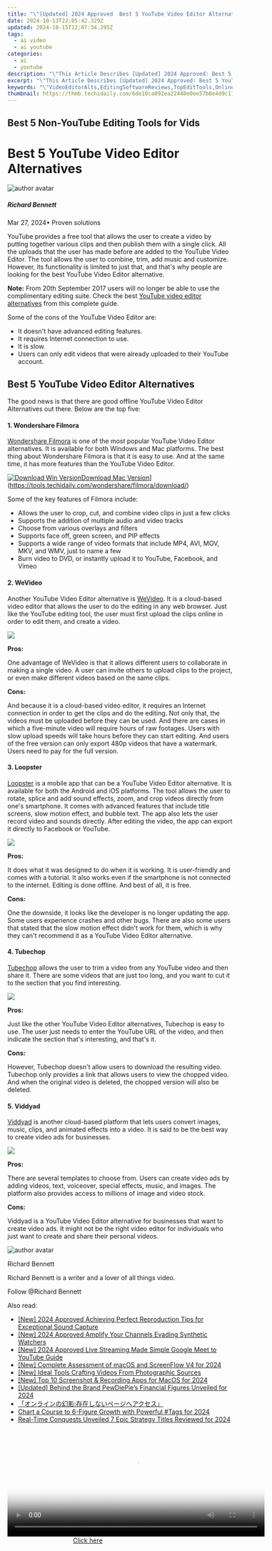 ```yaml
---
title: "\"[Updated] 2024 Approved  Best 5 YouTube Video Editor Alternatives\""
date: 2024-10-13T22:05:42.329Z
updated: 2024-10-15T12:07:34.295Z
tags:
  - ai video
  - ai youtube
categories:
  - ai
  - youtube
description: "\"This Article Describes [Updated] 2024 Approved: Best 5 YouTube Video Editor Alternatives\""
excerpt: "\"This Article Describes [Updated] 2024 Approved: Best 5 YouTube Video Editor Alternatives\""
keywords: "\"VideoEditorAlts,EditingSoftwareReviews,TopEditTools,OnlineVideoEditors,Non-YouTubeEditors,EditorComparisons,FreeEditOptions\""
thumbnail: https://thmb.techidaily.com/6de10ca092ea22440e0ee57b0e4d9c17ed8937d0ae7586606e65eab4d9ad7104.jpg
---
```


## Best 5 Non-YouTube Editing Tools for Vids

# Best 5 YouTube Video Editor Alternatives

![author avatar](https://images.wondershare.com/filmora/article-images/richard-bennett.jpg)

##### Richard Bennett

 Mar 27, 2024• Proven solutions

YouTube provides a free tool that allows the user to create a video by putting together various clips and then publish them with a single click. All the uploads that the user has made before are added to the YouTube Video Editor. The tool allows the user to combine, trim, add music and customize. However, its functionality is limited to just that, and that's why people are looking for the best YouTube Video Editor alternative.

**Note:** From 20th September 2017 users will no longer be able to use the complimentary editing suite. Check the best [YouTube video editor alternatives](https://tools.techidaily.com/wondershare/filmora/download/) from this complete guide.

Some of the cons of the YouTube Video Editor are:

* It doesn't have advanced editing features.
* It requires Internet connection to use.
* It is slow.
* Users can only edit videos that were already uploaded to their YouTube account.

## Best 5 YouTube Video Editor Alternatives

The good news is that there are good offline YouTube Video Editor Alternatives out there. Below are the top five:

#### 1\.  Wondershare Filmora

[Wondershare Filmora](https://tools.techidaily.com/wondershare/filmora/download/) is one of the most popular YouTube Video Editor alternatives. It is available for both Windows and Mac platforms. The best thing about Wondershare Filmora is that it is easy to use. And at the same time, it has more features than the YouTube Video Editor.

[![Download Win Version](https://images.wondershare.com/filmora/guide/download-btn-win.jpg)](https://tools.techidaily.com/wondershare/filmora/download/)[Download Mac Version](https://images.wondershare.com/filmora/guide/download-btn-mac.jpg)](https://tools.techidaily.com/wondershare/filmora/download/)

Some of the key features of Filmora include:

* Allows the user to crop, cut, and combine video clips in just a few clicks
* Supports the addition of multiple audio and video tracks
* Choose from various overlays and filters
* Supports face off, green screen, and PIP effects
* Supports a wide range of video formats that include MP4, AVI, MOV, MKV, and WMV, just to name a few
* Burn video to DVD, or instantly upload it to YouTube, Facebook, and Vimeo

#### 2\.  WeVideo

Another YouTube Video Editor alternative is [WeVideo](https://www.wevideo.com/). It is a cloud-based video editor that allows the user to do the editing in any web browser. Just like the YouTube editing tool, the user must first upload the clips online in order to edit them, and create a video.

![](https://images.wondershare.com/filmora/article-images/bdayvideo-wevideo.jpg)

 **Pros:**

One advantage of WeVideo is that it allows different users to collaborate in making a single video. A user can invite others to upload clips to the project, or even make different videos based on the same clips.

 **Cons:**

And because it is a cloud-based video editor, it requires an Internet connection in order to get the clips and do the editing. Not only that, the videos must be uploaded before they can be used. And there are cases in which a five-minute video will require hours of raw footages. Users with slow upload speeds will take hours before they can start editing. And users of the free version can only export 480p videos that have a watermark. Users need to pay for the full version.

#### 3\. Loopster

[Loopster](http://www.loopster.com/) is a mobile app that can be a YouTube Video Editor alternative. It is available for both the Android and iOS platforms. The tool allows the user to rotate, splice and add sound effects, zoom, and crop videos directly from one's smartphone. It comes with advanced features that include title screens, slow motion effect, and bubble text. The app also lets the user record video and sounds directly. After editing the video, the app can export it directly to Facebook or YouTube.

![](https://images.wondershare.com/filmora/article-images/loopster.jpg)

 **Pros:**

It does what it was designed to do when it is working. It is user-friendly and comes with a tutorial. It also works even if the smartphone is not connected to the internet. Editing is done offline. And best of all, it is free.

 **Cons:**

One the downside, it looks like the developer is no longer updating the app. Some users experience crashes and other bugs. There are also some users that stated that the slow motion effect didn't work for them, which is why they can't recommend it as a YouTube Video Editor alternative.

#### 4\. Tubechop

[Tubechop](https://www.tubechop.com/) allows the user to trim a video from any YouTube video and then share it. There are some videos that are just too long, and you want to cut it to the section that you find interesting.

![](https://images.wondershare.com/filmora/article-images/tubechop.jpg)

 **Pros:**

Just like the other YouTube Video Editor alternatives, Tubechop is easy to use. The user just needs to enter the YouTube URL of the video, and then indicate the section that's interesting, and that's it.

 **Cons:**

However, Tubechop doesn't allow users to download the resulting video. Tubechop only provides a link that allows users to view the chopped video. And when the original video is deleted, the chopped version will also be deleted.

#### 5\. Viddyad

[Viddyad](https://viddyad.com/) is another cloud-based platform that lets users convert images, music, clips, and animated effects into a video. It is said to be the best way to create video ads for businesses.

![](https://images.wondershare.com/filmora/article-images/viddyad.jpg)

 **Pros:**

There are several templates to choose from. Users can create video ads by adding videos, text, voiceover, special effects, music, and images. The platform also provides access to millions of image and video stock.

 **Cons:**

Viddyad is a YouTube Video Editor alternative for businesses that want to create video ads. It might not be the right video editor for individuals who just want to create and share their personal videos.

![author avatar](https://images.wondershare.com/filmora/article-images/richard-bennett.jpg)

Richard Bennett

Richard Bennett is a writer and a lover of all things video.

Follow @Richard Bennett

<ins class="adsbygoogle"
     style="display:block"
     data-ad-format="autorelaxed"
     data-ad-client="ca-pub-7571918770474297"
     data-ad-slot="1223367746"></ins>

<ins class="adsbygoogle"
     style="display:block"
     data-ad-client="ca-pub-7571918770474297"
     data-ad-slot="8358498916"
     data-ad-format="auto"
     data-full-width-responsive="true"></ins>

<span class="atpl-alsoreadstyle">Also read:</span>
<div><ul>
<li><a href="https://youtube-zero.techidaily.com/024-approved-achieving-perfect-reproduction-tips-for-exceptional-sound-capture/"><u>[New] 2024 Approved Achieving Perfect Reproduction Tips for Exceptional Sound Capture</u></a></li>
<li><a href="https://youtube-zero.techidaily.com/024-approved-amplify-your-channels-evading-synthetic-watchers/"><u>[New] 2024 Approved Amplify Your Channels Evading Synthetic Watchers</u></a></li>
<li><a href="https://youtube-zero.techidaily.com/024-approved-live-streaming-made-simple-google-meet-to-youtube-guide/"><u>[New] 2024 Approved Live Streaming Made Simple Google Meet to YouTube Guide</u></a></li>
<li><a href="https://remote-screen-capture.techidaily.com/new-complete-assessment-of-macos-and-screenflow-v4-for-2024/"><u>[New] Complete Assessment of macOS and ScreenFlow V4 for 2024</u></a></li>
<li><a href="https://some-techniques.techidaily.com/new-ideal-tools-crafting-videos-from-photographic-sources/"><u>[New] Ideal Tools Crafting Videos From Photographic Sources</u></a></li>
<li><a href="https://screen-recording.techidaily.com/new-top-10-screenshot-and-recording-apps-for-macos-for-2024/"><u>[New] Top 10 Screenshot & Recording Apps for MacOS for 2024</u></a></li>
<li><a href="https://fox-blue.techidaily.com/updated-behind-the-brand-pewdiepies-financial-figures-unveiled-for-2024/"><u>[Updated] Behind the Brand PewDiePie’s Financial Figures Unveiled for 2024</u></a></li>
<li><a href="https://win-great.techidaily.com/iuoajoocquodsplusodqeocpoodsplusobruw5uplusw9strlrzjlnkjjgzfjgarjgytjg5rjg7zjgrjjgbjjgqljgqjgrvjgrnjgi0i/"><u>「オンラインの幻影:存在しないページへアクセス」</u></a></li>
<li><a href="https://youtube-zero.techidaily.com/-a-course-to-6-figure-growth-with-powerful-tags-for-2024/"><u>Chart a Course to 6-Figure Growth with Powerful #Tags for 2024</u></a></li>
<li><a href="https://desktop-recording.techidaily.com/real-time-conquests-unveiled-7-epic-strategy-titles-reviewed-for-2024/"><u>Real-Time Conquests Unveiled 7 Epic Strategy Titles Reviewed for 2024</u></a></li>
</ul></div>

<!-- affiliate ads begin -->
<span id="1983471">
					<video width="576" height="240" style="cursor:pointer"
           poster="//a.impactradius-go.com/display-clicktoplayimage/1983471.png"
           onclick="if(!this.playClicked){this.play();this.setAttribute('controls',true);this.playClicked=true;}">
	   <source src="//a.impactradius-go.com/display-ad/22993-1983471">
	   <img src="//a.impactradius-go.com/display-clicktoplayimage/1983471.png" style="border: none; height: 100%; width: 100%; object-fit: contain">
	</video>
	<div style="width:360px;text-align:center"><a href="javascript:window.open(decodeURIComponent('https%3A%2F%2Fhomestyler.sjv.io%2Fc%2F5597632%2F1983471%2F22993'), '_blank');void(0);">Click here</a></div>
</span>
<img height="0" width="0" src="https://imp.pxf.io/i/5597632/1983471/22993" style="position:absolute;visibility:hidden;" border="0" />
<!-- affiliate ads end -->


